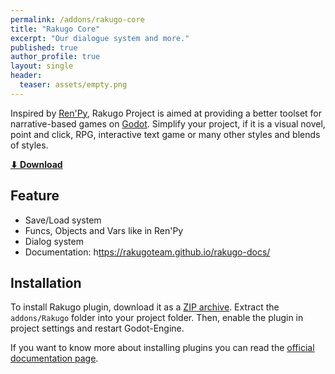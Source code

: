 ```yaml
---
permalink: /addons/rakugo-core
title: "Rakugo Core"
excerpt: "Our dialogue system and more."
published: true
author_profile: true
layout: single
header:
  teaser: assets/empty.png
---
```


Inspired by [Ren'Py], Rakugo Project is aimed at providing a better toolset for narrative-based games on [Godot].
Simplify your project, if it is a visual novel, point and click, RPG, interactive text game or many other styles and blends of styles.

[**⬇ Download**](https://github.com/rakugoteam/Rakugo/releases)

## Feature
* Save/Load system
* Funcs, Objects and Vars like in Ren'Py
* Dialog system
* Documentation: h<ttps://rakugoteam.github.io/rakugo-docs/>

## Installation

To install Rakugo plugin, download it as a [ZIP archive](https://github.com/rakugoteam/Rakugo/releases/download/1.0/Rakugo_v1_0.zip).
Extract the `addons/Rakugo` folder into your project folder. Then, enable the plugin in project settings and restart Godot-Engine.

If you want to know more about installing plugins you can read the 
[official documentation page](https://docs.godotengine.org/en/stable/tutorials/plugins/editor/installing_plugins.html).


[Ren'Py]: https://www.renpy.org
[Godot]: https://godotengine.org